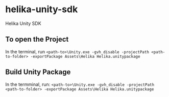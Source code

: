 # helika-unity-sdk
Helika Unity SDK

## To open the Project
In the terminal, run
`<path-to>\Unity.exe -gvh_disable -projectPath <path-to-folder> -exportPackage Assets\Helika Helika.unitypackage`

## Build Unity Package
In the termminal, run:
`<path-to>\Unity.exe -gvh_disable -projectPath <path-to-folder> -exportPackage Assets\Helika Helika.unitypackage`